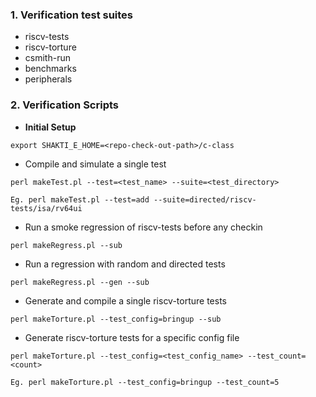 ### 1. Verification test suites

* riscv-tests
* riscv-torture
* csmith-run
* benchmarks
* peripherals

### 2. Verification Scripts

* **Initial Setup**
```
export SHAKTI_E_HOME=<repo-check-out-path>/c-class
```

* Compile and simulate a single test

```
perl makeTest.pl --test=<test_name> --suite=<test_directory>

Eg. perl makeTest.pl --test=add --suite=directed/riscv-tests/isa/rv64ui
```
* Run a smoke regression of riscv-tests before any checkin
```
perl makeRegress.pl --sub
```
* Run a regression with random and directed tests
```
perl makeRegress.pl --gen --sub
```
* Generate and compile a single riscv-torture tests
```
perl makeTorture.pl --test_config=bringup --sub
```
* Generate riscv-torture tests for a specific config file
```
perl makeTorture.pl --test_config=<test_config_name> --test_count=<count>

Eg. perl makeTorture.pl --test_config=bringup --test_count=5
```
